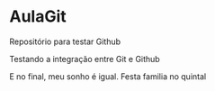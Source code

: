 # AulaGit
Repositório para testar Github

Testando a integração entre Git e Github

E no final, meu sonho é igual. Festa familia no quintal

